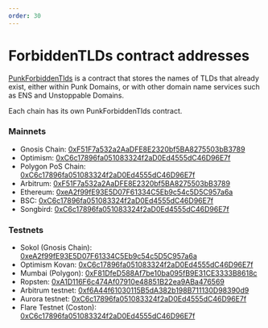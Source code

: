 ```yaml
---
order: 30
---
```


# ForbiddenTLDs contract addresses

[PunkForbiddenTlds](../contracts/forbidden-tlds.md) is a contract that stores the names of TLDs that already exist, either within Punk Domains, or with other domain name services such as ENS and Unstoppable Domains.

Each chain has its own PunkForbiddenTlds contract.

### Mainnets

- Gnosis Chain: [0xF51F7a532a2AaDFE8E2320bf5BA8275503bB3789](https://blockscout.com/xdai/mainnet/address/0xF51F7a532a2AaDFE8E2320bf5BA8275503bB3789)
- Optimism: [0xC6c17896fa051083324f2aD0Ed4555dC46D96E7f](https://optimistic.etherscan.io/address/0xC6c17896fa051083324f2aD0Ed4555dC46D96E7f)
- Polygon PoS Chain: [0xC6c17896fa051083324f2aD0Ed4555dC46D96E7f](https://polygonscan.com/address/0xC6c17896fa051083324f2aD0Ed4555dC46D96E7f)
- Arbitrum: [0xF51F7a532a2AaDFE8E2320bf5BA8275503bB3789](https://arbiscan.io/address/0xF51F7a532a2AaDFE8E2320bf5BA8275503bB3789)
- Ethereum: [0xeA2f99fE93E5D07F61334C5Eb9c54c5D5C957a6a](https://etherscan.io/address/0xeA2f99fE93E5D07F61334C5Eb9c54c5D5C957a6a)
- BSC: [0xC6c17896fa051083324f2aD0Ed4555dC46D96E7f](https://bscscan.com/address/0xC6c17896fa051083324f2aD0Ed4555dC46D96E7f)
- Songbird: [0xC6c17896fa051083324f2aD0Ed4555dC46D96E7f](https://songbird-explorer.flare.network/address/0xC6c17896fa051083324f2aD0Ed4555dC46D96E7f)

### Testnets

- Sokol (Gnosis Chain): [0xeA2f99fE93E5D07F61334C5Eb9c54c5D5C957a6a](https://blockscout.com/poa/sokol/address/0xeA2f99fE93E5D07F61334C5Eb9c54c5D5C957a6a/contracts)
- Optimism Kovan: [0xC6c17896fa051083324f2aD0Ed4555dC46D96E7f](https://kovan-optimistic.etherscan.io/address/0xc6c17896fa051083324f2ad0ed4555dc46d96e7f)
- Mumbai (Polygon): [0xF81DfeD588Af7be10ba095fB9E31CE3333B8618c](https://mumbai.polygonscan.com/address/0xf81dfed588af7be10ba095fb9e31ce3333b8618c)
- Ropsten: [0xA1D116F6c474Af07910e48851B22ea9ABa476569](https://ropsten.etherscan.io/address/0xa1d116f6c474af07910e48851b22ea9aba476569)
- Arbitrum testnet: [0xf6A44f61030115B5dA382b198B711130D98390d9](https://testnet.arbiscan.io/address/0xf6a44f61030115b5da382b198b711130d98390d9)
- Aurora testnet: [0xC6c17896fa051083324f2aD0Ed4555dC46D96E7f](https://testnet.aurorascan.dev/address/0xC6c17896fa051083324f2aD0Ed4555dC46D96E7f)
- Flare Testnet (Coston): [0xC6c17896fa051083324f2aD0Ed4555dC46D96E7f](https://coston-explorer.flare.network/address/0xC6c17896fa051083324f2aD0Ed4555dC46D96E7f)